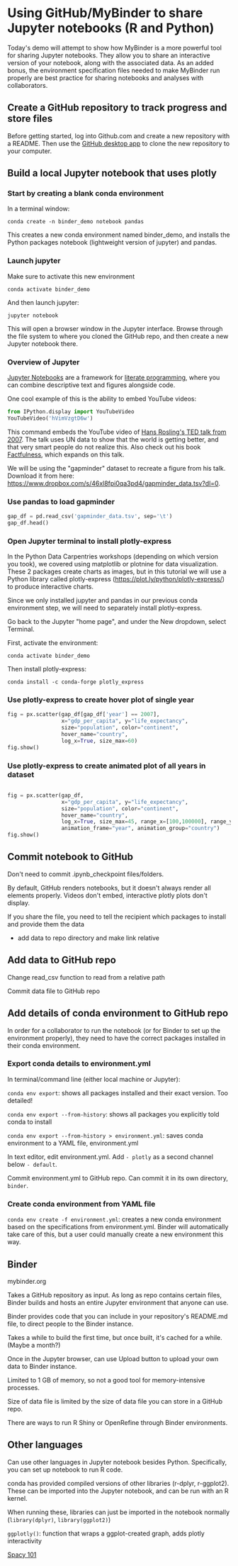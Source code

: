 # Using GitHub/MyBinder to share Jupyter notebooks (R and Python)

Today's demo will attempt to show how MyBinder is a more powerful tool for sharing Jupyter notebooks. They allow you to share an interactive version of your notebook, along with the associated data. As an added bonus, the environment specification files needed to make MyBinder run properly are best practice for sharing notebooks and analyses with collaborators.

## Create a GitHub repository to track progress and store files

Before getting started, log into Github.com and create a new repository with a README. Then use the [GitHub desktop app](https://desktop.github.com/) to clone the new repository to your computer.

## Build a local Jupyter notebook that uses plotly

### Start by creating a blank conda environment

In a terminal window: 

`conda create -n binder_demo notebook pandas`

This creates a new conda environment named binder_demo, and installs the Python packages notebook (lightweight version of jupyter) and pandas.

### Launch jupyter

Make sure to activate this new environment

`conda activate binder_demo`

And then launch jupyter:

`jupyter notebook`

This will open a browser window in the Jupyter interface. Browse through the file system to where you cloned the GitHub repo, and then create a new Jupyter notebook there.

### Overview of Jupyter

[Jupyter Notebooks](https://jupyter.org/) are a framework for [literate programming](https://en.wikipedia.org/wiki/Literate_programming), where you can combine descriptive text and figures alongside code.

One cool example of this is the ability to embed YouTube videos:

```python
from IPython.display import YouTubeVideo
YouTubeVideo('hVimVzgtD6w')
```

This command embeds the YouTube video of [Hans Rosling's TED talk from 2007](https://www.youtube.com/watch?v=hVimVzgtD6w). The talk uses UN data to show that the world is getting better, and that very smart people do not realize this. Also check out his book [Factfulness](https://smile.amazon.com/Factfulness-Reasons-World-Things-Better-ebook/dp/B0756J1LLV/), which expands on this talk.

We will be using the "gapminder" dataset to recreate a figure from his talk. Download it from here: https://www.dropbox.com/s/46xl8fpi0qa3pd4/gapminder_data.tsv?dl=0. 

### Use pandas to load gapminder

```python
gap_df = pd.read_csv('gapminder_data.tsv', sep='\t')
gap_df.head()
```

### Open Jupyter terminal to install plotly-express

In the Python Data Carpentries workshops (depending on which version you took), we covered using matplotlib or plotnine for data visualization. These 2 packages create charts as images, but in this tutorial we will use a Python library called plotly-express (https://plot.ly/python/plotly-express/) to produce interactive charts.

Since we only installed jupyter and pandas in our previous conda environment step, we will need to separately install plotly-express. 

Go back to the Jupyter "home page", and under the New dropdown, select Terminal.

First, activate the environment:

```conda activate binder_demo```

Then install plotly-express:

```conda install -c conda-forge plotly_express```

### Use plotly-express to create hover plot of single year

```python
fig = px.scatter(gap_df[gap_df['year'] == 2007], 
                 x="gdp_per_capita", y="life_expectancy", 
                 size="population", color="continent",
                 hover_name="country", 
                 log_x=True, size_max=60)
fig.show()
```

### Use plotly-express to create animated plot of all years in dataset

```python

fig = px.scatter(gap_df, 
                 x="gdp_per_capita", y="life_expectancy", 
                 size="population", color="continent",
                 hover_name="country", 
                 log_x=True, size_max=45, range_x=[100,100000], range_y=[25,90],
                 animation_frame="year", animation_group="country")
fig.show()
```

## Commit notebook to GitHub

Don't need to commit .ipynb_checkpoint files/folders.

By default, GitHub renders notebooks, but it doesn't always render all elements properly. Videos don't embed, interactive plotly plots don't display.

If you share the file, you need to tell the recipient which packages to install and provide them the data
- add data to repo directory and make link relative

## Add data to GitHub repo

Change read_csv function to read from a relative path

Commit data file to GitHub repo

## Add details of conda environment to GitHub repo

In order for a collaborator to run the notebook (or for Binder to set up the environment properly), they need to have the correct packages installed in their conda environment.

### Export conda details to environment.yml

In terminal/command line (either local machine or Jupyter):

`conda env export`: shows all packages installed and their exact version. Too detailed!

`conda env export --from-history`: shows all packages you explicitly told conda to install

`conda env export --from-history > environment.yml`: saves conda environment to a YAML file, environment.yml

In text editor, edit environment.yml. Add `- plotly` as a second channel below `- default`.

Commit environment.yml to GitHub repo. Can commit it in its own directory, `binder`.

### Create conda environment from YAML file

`conda env create -f environment.yml`: creates a new conda environment based on the specifications from environment.yml. Binder will automatically take care of this, but a user could manually create a new environment this way.

## Binder

mybinder.org

Takes a GitHub repository as input. As long as repo contains certain files, Binder builds and hosts an entire Jupyter environment that anyone can use.

Binder provides code that you can include in your repository's README.md file, to direct people to the Binder instance.

Takes a while to build the first time, but once built, it's cached for a while. (Maybe a month?)

Once in the Jupyter browser, can use Upload button to upload your own data to Binder instance.

Limited to 1 GB of memory, so not a good tool for memory-intensive processes.

Size of data file is limited by the size of data file you can store in a GitHub repo.

There are ways to run R Shiny or OpenRefine through Binder environments.

## Other languages

Can use other languages in Jupyter notebook besides Python. Specifically, you can set up notebook to run R code.

conda has provided compiled versions of other libraries (r-dplyr, r-ggplot2). These can be imported into the Jupyter notebook, and can be run with an R kernel.

When running these, libraries can just be imported in the notebook normally (`library(dplyr)`, `library(ggplot2)`)

`ggplotly()`: function that wraps a ggplot-created graph, adds plotly interactivity

[Spacy 101](https://spacy.io/usage/spacy-101)
